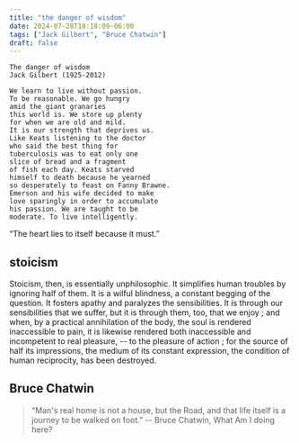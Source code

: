 ```yaml
---
title: "the danger of wisdom"
date: 2024-07-28T18:18:09-06:00
tags: ["Jack Gilbert", "Bruce Chatwin"]
draft: false
---
```


```
The danger of wisdom
Jack Gilbert (1925-2012)

We learn to live without passion.
To be reasonable. We go hungry
amid the giant granaries
this world is. We store up plenty
for when we are old and mild.
It is our strength that deprives us.
Like Keats listening to the doctor
who said the best thing for
tuberculosis was to eat only one
slice of bread and a fragment
of fish each day. Keats starved
himself to death because he yearned
so desperately to feast on Fanny Brawne.
Emerson and his wife decided to make
love sparingly in order to accumulate
his passion. We are taught to be
moderate. To live intelligently.
```

“The heart lies to itself because it must.”

## stoicism

Stoicism, then, is essentially unphilosophic. It simplifies human troubles by ignoring half of them. It is a wilful blindness, a constant begging of the question. It fosters apathy and paralyzes the sensibilities. It is through our sensibilities that we suffer, but it is through them, too, that we enjoy ; and when, by a practical annihilation of the body, the soul is rendered inaccessible to pain, it is likewise rendered both inaccessible and incompetent to real pleasure, -- to the pleasure of action ; for the source of half its impressions, the medium of its constant expression, the condition of human reciprocity, has been destroyed.

## Bruce Chatwin

> “Man's real home is not a house, but the Road, and that life itself is a journey to be walked on foot.” -- Bruce Chatwin, What Am I doing here?

